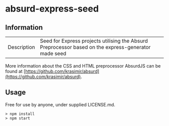 absurd-express-seed
===========

## Information

<table>
<tr>
<td>Description</td>
<td>Seed for Express projects utilising the Absurd Preprocessor based on the express-generator made seed</td>
</tr>
</table>

More information about the CSS and HTML preprocessor AbsurdJS can be found at [https://github.com/krasimir/absurd](https://github.com/krasimir/absurd).


## Usage

Free for use by anyone, under supplied LICENSE.md. 

```
> npm install
> npm start
```

